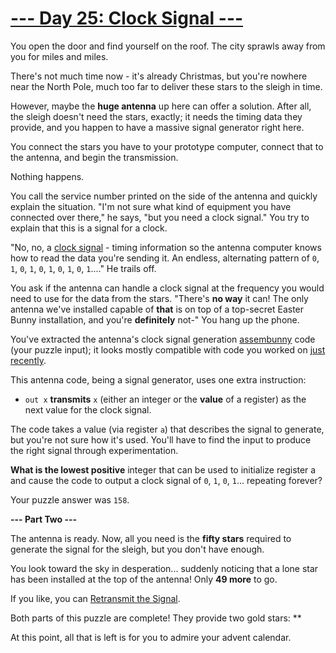 # [--- Day 25: Clock Signal ---](http://adventofcode.com/2016/day/25)

You open the door and find yourself on the roof. The city sprawls away from you for miles and miles.

There's not much time now - it's already Christmas, but you're nowhere near the North Pole, much too far to deliver these stars to the sleigh in time.

However, maybe the **huge antenna** up here can offer a solution. After all, the sleigh doesn't need the stars, exactly; it needs the timing data they provide, and you happen to have a massive signal generator right here.

You connect the stars you have to your prototype computer, connect that to the antenna, and begin the transmission.

Nothing happens.

You call the service number printed on the side of the antenna and quickly explain the situation. "I'm not sure what kind of equipment you have connected over there," he says, "but you need a clock signal." You try to explain that this is a signal for a clock.

"No, no, a [clock signal](https://en.wikipedia.org/wiki/Clock_signal) - timing information so the antenna computer knows how to read the data you're sending it. An endless, alternating pattern of ``0``, ``1``, ``0``, ``1``, ``0``, ``1``, ``0``, ``1``, ``0``, ``1``...." He trails off.

You ask if the antenna can handle a clock signal at the frequency you would need to use for the data from the stars. "There's **no way** it can! The only antenna we've installed capable of **that** is on top of a top-secret Easter Bunny installation, and you're **definitely** not-" You hang up the phone.

You've extracted the antenna's clock signal generation [assembunny](http://adventofcode.com/2016/day/12) code (your puzzle input); it looks mostly compatible with code you worked on [just recently](http://adventofcode.com/2016/day/23).

This antenna code, being a signal generator, uses one extra instruction:

- ``out x`` **transmits** ``x`` (either an integer or the **value** of a register) as the next value for the clock signal.  

The code takes a value (via register ``a``) that describes the signal to generate, but you're not sure how it's used. You'll have to find the input to produce the right signal through experimentation.

**What is the lowest positive** integer that can be used to initialize register a and cause the code to output a clock signal of ``0``, ``1``, ``0``, ``1``... repeating forever?

Your puzzle answer was ``158``.

**--- Part Two ---**

The antenna is ready. Now, all you need is the **fifty stars** required to generate the signal for the sleigh, but you don't have enough.

You look toward the sky in desperation... suddenly noticing that a lone star has been installed at the top of the antenna! Only **49 more** to go.

If you like, you can [Retransmit the Signal](http://adventofcode.com/2016/day/25/answer).

Both parts of this puzzle are complete! They provide two gold stars: **

At this point, all that is left is for you to admire your advent calendar.
